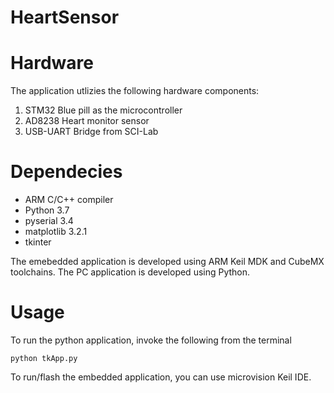 # HeartSensor

# Hardware

The application utlizies the following hardware components:

1) STM32 Blue pill as the microcontroller
2) AD8238 Heart monitor sensor
3) USB-UART Bridge from SCI-Lab

# Dependecies

- ARM C/C++ compiler
- Python 3.7
- pyserial 3.4
- matplotlib 3.2.1
- tkinter

The emebedded application is developed using ARM Keil MDK and CubeMX toolchains.
The PC application is developed using Python. 

# Usage

To run the python application, invoke the following from the terminal

```
python tkApp.py 
```

To run/flash the embedded application, you can use microvision Keil IDE. 
